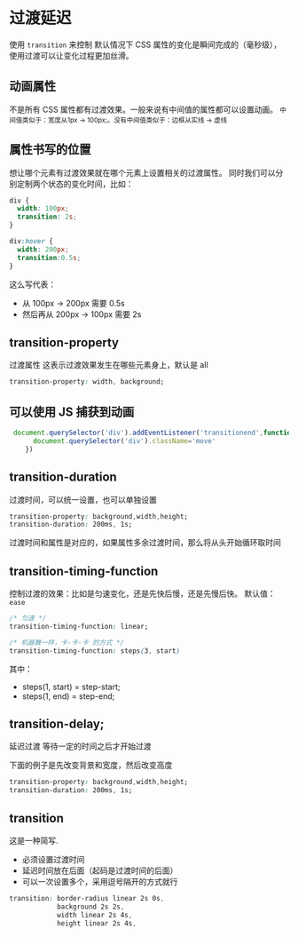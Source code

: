 # 过渡延迟
使用 `transition` 来控制
默认情况下 CSS 属性的变化是瞬间完成的（毫秒级），使用过渡可以让变化过程更加丝滑。


## 动画属性
不是所有 CSS 属性都有过渡效果。一般来说有中间值的属性都可以设置动画。 <small>中间值类似于：宽度从1px -> 100px;。没有中间值类似于：边框从实线 -> 虚线</small>


## 属性书写的位置
想让哪个元素有过渡效果就在哪个元素上设置相关的过渡属性。
同时我们可以分别定制两个状态的变化时间，比如：
```css
div {
  width: 100px;
  transition: 2s;
}
```

```css
div:hover {
  width: 200px;
  transition:0.5s;
}
```

这么写代表：
* 从 100px -> 200px 需要 0.5s
* 然后再从 200px -> 100px 需要 2s



## transition-property
过渡属性
这表示过渡效果发生在哪些元素身上，默认是 all

```css
transition-property: width, background;
``` 


## 可以使用 JS 捕获到动画
```javascript
 document.querySelector('div').addEventListener('transitionend',function(e){
      document.querySelector('div').className='move'
    })
```


## transition-duration
过渡时间，可以统一设置，也可以单独设置
```css
transition-property: background,width,height;
transition-duration: 200ms, 1s;
```

过渡时间和属性是对应的，如果属性多余过渡时间，那么将从头开始循环取时间



## transition-timing-function
控制过渡的效果：比如是匀速变化，还是先快后慢，还是先慢后快。
默认值：`ease`

```css
/* 匀速 */
transition-timing-function: linear;

/* 机器舞一样，卡-卡-卡 的方式 */
transition-timing-function: steps(3, start)
```

其中：
* steps(1, start) = step-start;
* steps(1, end) = step-end;




## transition-delay;
延迟过渡
等待一定的时间之后才开始过渡

下面的例子是先改变背景和宽度，然后改变高度
```css
transition-property: background,width,height;
transition-duration: 200ms, 1s;
```


## transition
这是一种简写.
* 必须设置过渡时间
* 延迟时间放在后面（起码是过渡时间的后面）
* 可以一次设置多个，采用逗号隔开的方式就行

```css
transition: border-radius linear 2s 0s,
            background 2s 2s,
            width linear 2s 4s,
            height linear 2s 4s,
```
